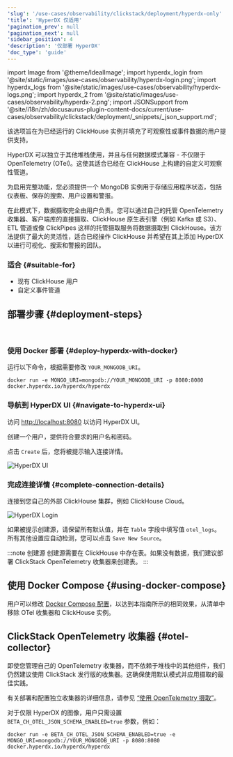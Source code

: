 ```yaml
---
'slug': '/use-cases/observability/clickstack/deployment/hyperdx-only'
'title': 'HyperDX 仅适用'
'pagination_prev': null
'pagination_next': null
'sidebar_position': 4
'description': '仅部署 HyperDX'
'doc_type': 'guide'
---
```


import Image from '@theme/IdealImage';
import hyperdx_login from '@site/static/images/use-cases/observability/hyperdx-login.png';
import hyperdx_logs from '@site/static/images/use-cases/observability/hyperdx-logs.png';
import hyperdx_2 from '@site/static/images/use-cases/observability/hyperdx-2.png';
import JSONSupport from '@site/i18n/zh/docusaurus-plugin-content-docs/current/use-cases/observability/clickstack/deployment/_snippets/_json_support.md';

该选项旨在为已经运行的 ClickHouse 实例并填充了可观察性或事件数据的用户提供支持。

HyperDX 可以独立于其他堆栈使用，并且与任何数据模式兼容 - 不仅限于 OpenTelemetry (OTel)。这使其适合已经在 ClickHouse 上构建的自定义可观察性管道。

为启用完整功能，您必须提供一个 MongoDB 实例用于存储应用程序状态，包括仪表板、保存的搜索、用户设置和警报。

在此模式下，数据摄取完全由用户负责。您可以通过自己的托管 OpenTelemetry 收集器、客户端库的直接摄取、ClickHouse 原生表引擎（例如 Kafka 或 S3）、ETL 管道或像 ClickPipes 这样的托管摄取服务将数据摄取到 ClickHouse。该方法提供了最大的灵活性，适合已经操作 ClickHouse 并希望在其上添加 HyperDX 以进行可视化、搜索和警报的团队。

### 适合 {#suitable-for}

- 现有 ClickHouse 用户
- 自定义事件管道

## 部署步骤 {#deployment-steps}
<br/>

<VerticalStepper headerLevel="h3">

### 使用 Docker 部署 {#deploy-hyperdx-with-docker}

运行以下命令，根据需要修改 `YOUR_MONGODB_URI`。

```shell
docker run -e MONGO_URI=mongodb://YOUR_MONGODB_URI -p 8080:8080 docker.hyperdx.io/hyperdx/hyperdx
```

### 导航到 HyperDX UI {#navigate-to-hyperdx-ui}

访问 [http://localhost:8080](http://localhost:8080) 以访问 HyperDX UI。

创建一个用户，提供符合要求的用户名和密码。

点击 `Create` 后，您将被提示输入连接详情。

<Image img={hyperdx_login} alt="HyperDX UI" size="lg"/>

### 完成连接详情 {#complete-connection-details}

连接到您自己的外部 ClickHouse 集群，例如 ClickHouse Cloud。

<Image img={hyperdx_2} alt="HyperDX Login" size="md"/>

如果被提示创建源，请保留所有默认值，并在 `Table` 字段中填写值 `otel_logs`。所有其他设置应自动检测，您可以点击 `Save New Source`。

:::note 创建源
创建源需要在 ClickHouse 中存在表。如果没有数据，我们建议部署 ClickStack OpenTelemetry 收集器来创建表。
:::

</VerticalStepper>

## 使用 Docker Compose {#using-docker-compose}

用户可以修改 [Docker Compose 配置](/use-cases/observability/clickstack/deployment/docker-compose)，以达到本指南所示的相同效果，从清单中移除 OTel 收集器和 ClickHouse 实例。

## ClickStack OpenTelemetry 收集器 {#otel-collector}

即使您管理自己的 OpenTelemetry 收集器，而不依赖于堆栈中的其他组件，我们仍然建议使用 ClickStack 发行版的收集器。这确保使用默认模式并应用摄取的最佳实践。

有关部署和配置独立收集器的详细信息，请参见 [“使用 OpenTelemetry 摄取”](/use-cases/observability/clickstack/ingesting-data/otel-collector#modifying-otel-collector-configuration)。

<JSONSupport/>

对于仅限 HyperDX 的图像，用户只需设置 `BETA_CH_OTEL_JSON_SCHEMA_ENABLED=true` 参数，例如：

```shell
docker run -e BETA_CH_OTEL_JSON_SCHEMA_ENABLED=true -e MONGO_URI=mongodb://YOUR_MONGODB_URI -p 8080:8080 docker.hyperdx.io/hyperdx/hyperdx
```
